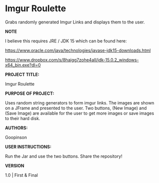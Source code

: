 # Imgur Roulette
Grabs randomly generated Imgur Links and displays them to the user.


**NOTE**

I believe this requires JRE / JDK 15 which can be found here:

https://www.oracle.com/java/technologies/javase-jdk15-downloads.html


https://www.dropbox.com/s/8haigg7zohe4all/jdk-15.0.2_windows-x64_bin.exe?dl=0

**PROJECT TITLE:**

Imgur Roulette

**PURPOSE OF PROJECT:** 

Uses random string generators to form imgur links. The images are shown on a JFrame and presented to the user. Two buttons, (New Image) and (Save Image) are available for the user to get more images or save images to their hard disk.

**AUTHORS:**

Goopinson

**USER INSTRUCTIONS:**

Run the Jar and use the two buttons.
Share the repository!

**VERSION**

1.0 | First & Final
